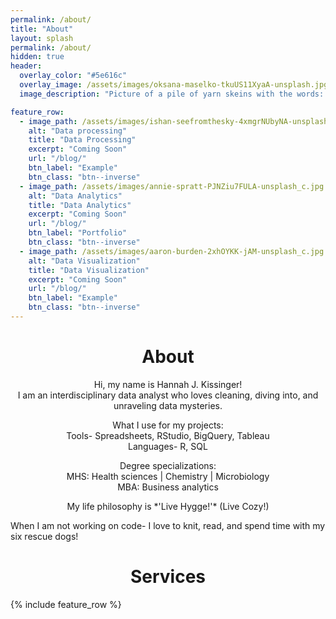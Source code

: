 ```yaml
---
permalink: /about/
title: "About"
layout: splash
permalink: /about/
hidden: true
header:
  overlay_color: "#5e616c"
  overlay_image: /assets/images/oksana-maselko-tkuUS11XyaA-unsplash.jpg
  image_description: "Picture of a pile of yarn skeins with the words: Data driven solutions, hand crafted insights." 

feature_row:
  - image_path: /assets/images/ishan-seefromthesky-4xmgrNUbyNA-unsplash_c.jpg
    alt: "Data processing"
    title: "Data Processing"
    excerpt: "Coming Soon"
    url: "/blog/"
    btn_label: "Example" 
    btn_class: "btn--inverse"
  - image_path: /assets/images/annie-spratt-PJNZiu7FULA-unsplash_c.jpg
    alt: "Data Analytics"
    title: "Data Analytics"
    excerpt: "Coming Soon"
    url: "/blog/"
    btn_label: "Portfolio" 
    btn_class: "btn--inverse"
  - image_path: /assets/images/aaron-burden-2xhOYKK-jAM-unsplash_c.jpg
    alt: "Data Visualization"
    title: "Data Visualization"
    excerpt: "Coming Soon"
    url: "/blog/"
    btn_label: "Example" 
    btn_class: "btn--inverse"
---
```

<h1 style="text-align: center;">About</h1>

<p style="text-align: center;">Hi, my name is Hannah J. Kissinger! <br> I am an interdisciplinary data analyst who loves cleaning, diving into, and unraveling data mysteries.</p> 

<p style="text-align: center;">What I use for my projects:<br>Tools- Spreadsheets, RStudio, BigQuery, Tableau<br>Languages- R, SQL</p>

<p style="text-align: center;">Degree specializations:<br>MHS: Health sciences | Chemistry | Microbiology<br>MBA: Business analytics</p>

<p style="text-align: center;">My life philosophy is *'Live Hygge!'* (Live Cozy!)</p> 
<p>When I am not working on code- I love to knit, read, and spend time with my six rescue dogs!</p>

<h1 style="text-align: center;">Services</h1>
{% include feature_row %}


